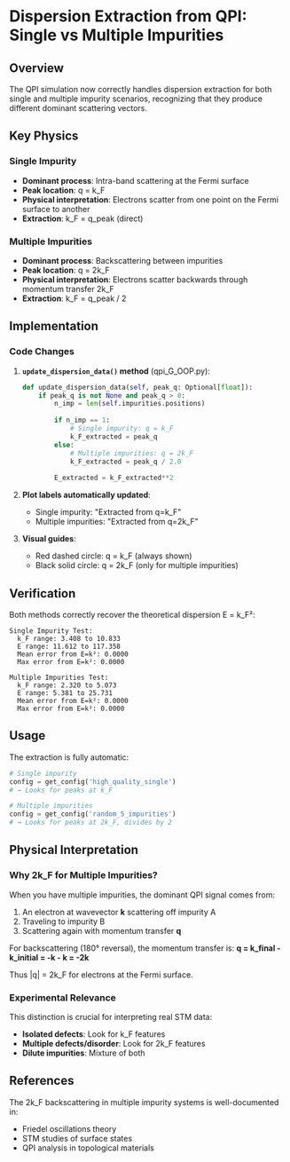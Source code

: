 # Dispersion Extraction from QPI: Single vs Multiple Impurities

## Overview

The QPI simulation now correctly handles dispersion extraction for both single and multiple impurity scenarios, recognizing that they produce different dominant scattering vectors.

## Key Physics

### Single Impurity
- **Dominant process**: Intra-band scattering at the Fermi surface
- **Peak location**: q = k_F
- **Physical interpretation**: Electrons scatter from one point on the Fermi surface to another
- **Extraction**: k_F = q_peak (direct)

### Multiple Impurities
- **Dominant process**: Backscattering between impurities
- **Peak location**: q = 2k_F
- **Physical interpretation**: Electrons scatter backwards through momentum transfer 2k_F
- **Extraction**: k_F = q_peak / 2

## Implementation

### Code Changes

1. **`update_dispersion_data()` method** (qpi_G_OOP.py):
   ```python
   def update_dispersion_data(self, peak_q: Optional[float]):
       if peak_q is not None and peak_q > 0:
           n_imp = len(self.impurities.positions)
           
           if n_imp == 1:
               # Single impurity: q = k_F
               k_F_extracted = peak_q
           else:
               # Multiple impurities: q = 2k_F
               k_F_extracted = peak_q / 2.0
           
           E_extracted = k_F_extracted**2
   ```

2. **Plot labels automatically updated**:
   - Single impurity: "Extracted from q=k_F"
   - Multiple impurities: "Extracted from q=2k_F"

3. **Visual guides**:
   - Red dashed circle: q = k_F (always shown)
   - Black solid circle: q = 2k_F (only for multiple impurities)

## Verification

Both methods correctly recover the theoretical dispersion E = k_F²:

```
Single Impurity Test:
  k_F range: 3.408 to 10.833
  E range: 11.612 to 117.358
  Mean error from E=k²: 0.0000
  Max error from E=k²: 0.0000

Multiple Impurities Test:
  k_F range: 2.320 to 5.073
  E range: 5.381 to 25.731
  Mean error from E=k²: 0.0000
  Max error from E=k²: 0.0000
```

## Usage

The extraction is fully automatic:
```python
# Single impurity
config = get_config('high_quality_single')
# → Looks for peaks at k_F

# Multiple impurities
config = get_config('random_5_impurities')
# → Looks for peaks at 2k_F, divides by 2
```

## Physical Interpretation

### Why 2k_F for Multiple Impurities?

When you have multiple impurities, the dominant QPI signal comes from:
1. An electron at wavevector **k** scattering off impurity A
2. Traveling to impurity B
3. Scattering again with momentum transfer **q**

For backscattering (180° reversal), the momentum transfer is:
**q = k_final - k_initial = -k - k = -2k**

Thus |q| = 2k_F for electrons at the Fermi surface.

### Experimental Relevance

This distinction is crucial for interpreting real STM data:
- **Isolated defects**: Look for k_F features
- **Multiple defects/disorder**: Look for 2k_F features
- **Dilute impurities**: Mixture of both

## References

The 2k_F backscattering in multiple impurity systems is well-documented in:
- Friedel oscillations theory
- STM studies of surface states
- QPI analysis in topological materials
